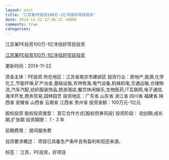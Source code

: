 ```yaml
---
layout: post
title: "江苏某PE投资100万-1亿寻找好项目投资"
date: 2014-11-22 17:46:22 +0800
comments: true
categories: 
---
```

江苏某PE投资100万-1亿寻找好项目投资

[江苏某PE投资100万-1亿寻找好项目投资](http://zijin.trjcn.com/detail_248199.html)

更新时间：2014-11-22

资金主体：PE投资
所在地区：江苏省南京市建邺区
投资行业：房地产,能源,化学化工,节能环保,矿产冶金,基础设施,农林牧渔,电气设备,机械机电,交通运输,仓储物流,汽车汽配,纺织服装饰品,旅游酒店,餐饮休闲娱乐,生物医药,IT互联网,电子通信,海洋开发,商务贸易,园林园艺
投资地区：广东省 山东省 浙江省 四川省 福建省 陕西省 安徽省 山西省 云南省 江西省 贵州省
投资金额：100万元-1亿元

股权投资
股权投资类型：
                            其它合作方式[股权债券风投] 
                                                                                投资阶段：
                            初创期,成长期,扩张期 
                                                                                                                                        投资期限：
                            1 - 3 年

前期费用：
居间服务费

投资要求概述：
项目已具备生产条件且有盈利和偿还来源。

标签：
江苏，PE投资，好项目

